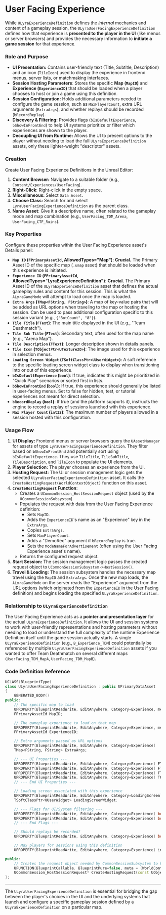 # User Facing Experience

While `ULyraExperienceDefinition` defines the _internal_ mechanics and content of a gameplay session, the `ULyraUserFacingExperienceDefinition` defines how that experience is **presented to the player in the UI** (like menus or server browsers) and provides the necessary information to **initiate a game session** for that experience.

### Role and Purpose

* **UI Presentation:** Contains user-friendly text (Title, Subtitle, Description) and an icon (`TileIcon`) used to display the experience in frontend menus, server lists, or matchmaking interfaces.
* **Session Hosting Parameters:** Stores the specific **Map (`MapID`)** and **Experience (`ExperienceID`)** that should be loaded when a player chooses to host or join a game using this definition.
* **Session Configuration:** Holds additional parameters needed to configure the game session, such as `MaxPlayerCount`, extra URL arguments (`ExtraArgs`), and whether replays should be recorded (`bRecordReplay`).
* **Discovery & Filtering:** Provides flags (`bIsDefaultExperience`, `bShowInFrontEnd`) to help UI systems prioritize or filter which experiences are shown to the player.
* **Decoupling UI from Runtime:** Allows the UI to present options to the player without needing to load the full `ULyraExperienceDefinition` assets, only these lighter-weight "descriptor" assets.

### Creation

Create User Facing Experience Definitions in the Unreal Editor:

1. **Content Browser:** Navigate to a suitable folder (e.g., `Content/Experiences/UserFacing`).
2. **Right-Click:** Right-click in the empty space.
3. **Miscellaneous:** Select `Data Asset`.
4. **Choose Class:** Search for and select `LyraUserFacingExperienceDefinition` as the parent class.
5. **Name Asset:** Give it a descriptive name, often related to the gameplay mode and map combination (e.g., `UserFacing_TDM_Arena`, `UserFacing_CTF_Ruins`).

### Key Properties

Configure these properties within the User Facing Experience asset's Details panel:

* **`Map ID` (`FPrimaryAssetId`, AllowedTypes="Map")**: **Crucial.** The Primary Asset ID of the specific map (`.umap` asset) that should be loaded when this experience is initiated.
* **`Experience ID` (`FPrimaryAssetId`, AllowedTypes="LyraExperienceDefinition")**: **Crucial.** The Primary Asset ID of the `ULyraExperienceDefinition` asset that defines the actual gameplay rules and content for this session. This is what the `ALyraGameMode` will attempt to load once the map is loaded.
* **`Extra Args` (`TMap<FString, FString>`)**: A map of key-value pairs that will be added as URL options when traveling to the map or hosting the session. Can be used to pass additional configuration specific to this session variant (e.g., `{"BotCount", "8"}`).
* **`Tile Title` (`FText`)**: The main title displayed in the UI (e.g., "Team Deathmatch").
* **`Tile Sub Title` (`FText`)**: Secondary text, often used for the map name (e.g., "Arena Map").
* **`Tile Description` (`FText`)**: Longer description shown in details panels.
* **`Tile Icon` (`TObjectPtr<UTexture2D>`)**: The image used for this experience in selection menus.
* **`Loading Screen Widget` (`TSoftClassPtr<UUserWidget>`)**: A soft reference to the specific loading screen widget class to display when transitioning into or out of this experience.
* **`bIsDefaultExperience` (`bool`)**: If true, indicates this might be prioritized in "Quick Play" scenarios or sorted first in lists.
* **`bShowInFrontEnd` (`bool`)**: If true, this experience should generally be listed in user-facing menus. Set to false for hidden, test, or tutorial experiences not meant for direct selection.
* **`bRecordReplay` (`bool`)**: If true (and the platform supports it), instructs the engine to record a replay of sessions launched with this experience.
* **`Max Player Count` (`int32`)**: The maximum number of players allowed in a session hosted with this configuration.

### Usage Flow

1. **UI Display:** Frontend menus or server browsers query the `UAssetManager` for assets of type `LyraUserFacingExperienceDefinition`. They filter based on `bShowInFrontEnd` and potentially sort using `bIsDefaultExperience`. They use `TileTitle`, `TileSubTitle`, `TileDescription`, and `TileIcon` to populate the UI elements.
2. **Player Selection:** The player chooses an experience from the UI.
3. **Hosting Request:** The UI or session management logic gets the selected `ULyraUserFacingExperienceDefinition` asset. It calls the `CreateHostingRequest(WorldContextObject)` function on this asset.
4. **`CreateHostingRequest` Function:**
   * Creates a `UCommonSession_HostSessionRequest` object (used by the `UCommonSessionSubsystem`).
   * Populates the request with data from the User Facing Experience definition:
     * Sets `MapID`.
     * Adds the `ExperienceID`'s name as an "Experience" key in the `ExtraArgs`.
     * Copies `ExtraArgs`.
     * Sets `MaxPlayerCount`.
     * Adds a "DemoRec" argument if `bRecordReplay` is true.
     * Sets the `ModeNameForAdvertisement` (often using the User Facing Experience asset's name).
   * Returns the configured request object.
5. **Start Session:** The session management logic passes the created request object to `UCommonSessionSubsystem->HostSession()`.
6. **Travel & Loading:** The session subsystem handles the necessary map travel using the `MapID` and `ExtraArgs`. Once the new map loads, the `ALyraGameMode` on the server reads the "Experience" argument from the URL options (which originated from the `ExperienceID` in the User Facing definition) and begins loading the specified `ULyraExperienceDefinition`.

### Relationship to `ULyraExperienceDefinition`

The User Facing Experience acts as a **pointer and presentation layer** for the actual `ULyraExperienceDefinition`. It allows the UI and session systems to work with user-friendly representations and hosting parameters without needing to load or understand the full complexity of the runtime Experience Definition itself until the game session actually starts. A single `ULyraExperienceDefinition` (e.g., `B_Experience_TDM`) could potentially be referenced by multiple `ULyraUserFacingExperienceDefinition` assets if you wanted to offer Team Deathmatch on several different maps (`UserFacing_TDM_MapA`, `UserFacing_TDM_MapB`).

### Code Definition Reference

```cpp
UCLASS(BlueprintType)
class ULyraUserFacingExperienceDefinition : public UPrimaryDataAsset
{
	GENERATED_BODY()
public:
	// The specific map to load
	UPROPERTY(BlueprintReadWrite, EditAnywhere, Category=Experience, meta=(AllowedTypes="Map"))
	FPrimaryAssetId MapID;

	// The gameplay experience to load on that map
	UPROPERTY(BlueprintReadWrite, EditAnywhere, Category=Experience, meta=(AllowedTypes="LyraExperienceDefinition"))
	FPrimaryAssetId ExperienceID;

	// Extra arguments passed as URL options
	UPROPERTY(BlueprintReadWrite, EditAnywhere, Category=Experience)
	TMap<FString, FString> ExtraArgs;

	// --- UI Properties ---
	UPROPERTY(BlueprintReadWrite, EditAnywhere, Category=Experience) FText TileTitle;
	UPROPERTY(BlueprintReadWrite, EditAnywhere, Category=Experience) FText TileSubTitle;
	UPROPERTY(BlueprintReadWrite, EditAnywhere, Category=Experience) FText TileDescription;
	UPROPERTY(BlueprintReadWrite, EditAnywhere, Category=Experience) TObjectPtr<UTexture2D> TileIcon;
	// --- End UI Properties ---

	// Loading screen associated with this experience
	UPROPERTY(BlueprintReadWrite, EditAnywhere, Category=LoadingScreen)
	TSoftClassPtr<UUserWidget> LoadingScreenWidget;

	// --- Flags for UI/System filtering ---
	UPROPERTY(BlueprintReadWrite, EditAnywhere, Category=Experience) bool bIsDefaultExperience;
	UPROPERTY(BlueprintReadWrite, EditAnywhere, Category=Experience) bool bShowInFrontEnd;
	// --- End Flags ---

	// Should replays be recorded?
	UPROPERTY(BlueprintReadWrite, EditAnywhere, Category=Experience) bool bRecordReplay;

	// Max players for sessions using this definition
	UPROPERTY(BlueprintReadWrite, EditAnywhere, Category=Experience) int32 MaxPlayerCount;

public:
	// Creates the request object needed by CommonSessionSubsystem to host a game
	UFUNCTION(BlueprintCallable, BlueprintPure=false, meta = (WorldContext = "WorldContextObject"))
	UCommonSession_HostSessionRequest* CreateHostingRequest(const UObject* WorldContextObject) const;
};
```

***

The `ULyraUserFacingExperienceDefinition` is essential for bridging the gap between the player's choices in the UI and the underlying systems that launch and configure a specific gameplay session defined by a `ULyraExperienceDefinition` on a particular map.
